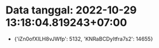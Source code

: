 # Data tanggal: 2022-10-29 13:18:04.819243+07:00

* {'iZn0ofXILH8vJWfp': 5132, 'KNRaBCDyItfra7s2': 14655}
